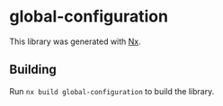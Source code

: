 # global-configuration

This library was generated with [Nx](https://nx.dev).

## Building

Run `nx build global-configuration` to build the library.
